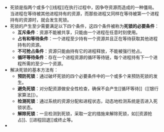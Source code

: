 - 死锁是指两个或多个[[线程]]在执行过程中，因争夺资源而造成的一种僵局。当进程在等待被其他进程持有的资源，而那些进程又同样在等待被第一个进程持有的资源时，就会发生死锁。
- 死锁的产生至少需要满足以下四个条件，这四个条件被称为**死锁的必要条件**：
	- **互斥条件**：资源不能被共享，只能由一个进程在任意时刻使用。
	- **占有和等待条件**：一个进程至少持有一个资源并且正在等待获取其他进程持有的资源。
	- **不可抢占条件**：资源只能由持有它的进程释放，不能被强行抢占。
	- **循环等待条件**：存在一个进程资源的循环等待链，每个进程持有下一个进程所需的至少一个资源。
- 解决死锁的基本方法有：
	- **预防死锁**：通过破坏死锁的四个必要条件中的一个或多个来预防死锁的发生。
	- **避免死锁**：对分配资源做安全性检查，确保不会产生[[循环等待]]（[[银行家算法]]）。
	- **检测死锁**：通过系统的资源分配和进程状态，动态地检测系统是否进入死锁状态。
	- **解除死锁**：一旦检测到死锁，采取一定的措施来解除死锁，如[[资源抢占]]、[[进程回退]]或终止等。
-